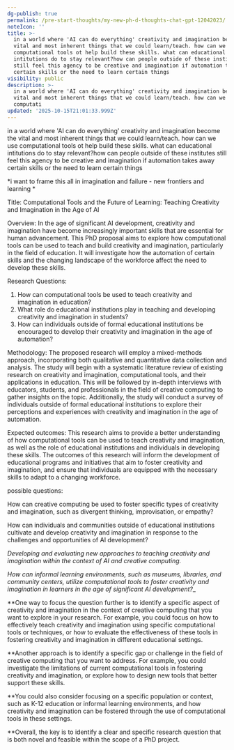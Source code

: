 ```yaml
---
dg-publish: true
permalink: /pre-start-thoughts/my-new-ph-d-thoughts-chat-gpt-12042023/
noteIcon: ''
title: >-
  in a world where 'AI can do everything' creativity and imagination become the
  vital and most inherent things that we could learn/teach. how can we use
  computational tools ot help build these skills. what can educational
  intitutions do to stay relevant?how can people outside of these institutes
  still feel this agency to be creative and imagination if automation takes away
  certain skills or the need to learn certain things
visibility: public
description: >-
  in a world where 'AI can do everything' creativity and imagination become the
  vital and most inherent things that we could learn/teach. how can we use
  computati
updated: '2025-10-15T21:01:33.999Z'
---
```



in a world where 'AI can do everything' creativity and imagination become the vital and most inherent things that we could learn/teach. how can we use computational tools ot help build these skills. what can educational intitutions do to stay relevant?how can people outside of these institutes still feel this agency to be creative and imagination if automation takes away certain skills or the need to learn certain things

*i want to frame this all in imagination and failure - new frontiers and learning *



Title: Computational Tools and the Future of Learning: Teaching Creativity and Imagination in the Age of AI

Overview: In the age of significant AI development, creativity and imagination have become increasingly important skills that are essential for human advancement. This PhD proposal aims to explore how computational tools can be used to teach and build creativity and imagination, particularly in the field of education. It will investigate how the automation of certain skills and the changing landscape of the workforce affect the need to develop these skills.

Research Questions:

1.  How can computational tools be used to teach creativity and imagination in education?
2.  What role do educational institutions play in teaching and developing creativity and imagination in students?
3.  How can individuals outside of formal educational institutions be encouraged to develop their creativity and imagination in the age of automation?

Methodology: The proposed research will employ a mixed-methods approach, incorporating both qualitative and quantitative data collection and analysis. The study will begin with a systematic literature review of existing research on creativity and imagination, computational tools, and their applications in education. This will be followed by in-depth interviews with educators, students, and professionals in the field of creative computing to gather insights on the topic. Additionally, the study will conduct a survey of individuals outside of formal educational institutions to explore their perceptions and experiences with creativity and imagination in the age of automation.

Expected outcomes: This research aims to provide a better understanding of how computational tools can be used to teach creativity and imagination, as well as the role of educational institutions and individuals in developing these skills. The outcomes of this research will inform the development of educational programs and initiatives that aim to foster creativity and imagination, and ensure that individuals are equipped with the necessary skills to adapt to a changing workforce.


possible questions: 

How can creative computing be used to foster specific types of creativity and imagination, such as divergent thinking, improvisation, or empathy?

How can individuals and communities outside of educational institutions cultivate and develop creativity and imagination in response to the challenges and opportunities of AI development?

_Developing and evaluating new approaches to teaching creativity and imagination within the context of AI and creative computing._

_How can informal learning environments, such as museums, libraries, and community centers, utilize computational tools to foster creativity and imagination in learners in the age of significant AI development?__

**One way to focus the question further is to identify a specific aspect of creativity and imagination in the context of creative computing that you want to explore in your research. For example, you could focus on how to effectively teach creativity and imagination using specific computational tools or techniques, or how to evaluate the effectiveness of these tools in fostering creativity and imagination in different educational settings.
 
**Another approach is to identify a specific gap or challenge in the field of creative computing that you want to address. For example, you could investigate the limitations of current computational tools in fostering creativity and imagination, or explore how to design new tools that better support these skills.

**You could also consider focusing on a specific population or context, such as K-12 education or informal learning environments, and how creativity and imagination can be fostered through the use of computational tools in these settings.

**Overall, the key is to identify a clear and specific research question that is both novel and feasible within the scope of a PhD project.
